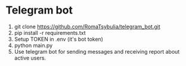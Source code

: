 # Telegram bot


1. git clone https://github.com/RomaTsybulia/telegram_bot.git
2. pip install -r requirements.txt
3. Setup TOKEN in .env (it's bot token)
4. python main.py
5. Use telegram bot for sending messages and receiving report about active users.